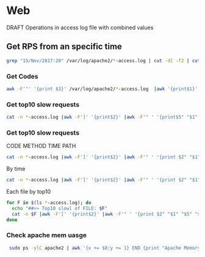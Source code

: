 # Web 

DRAFT Operations in access log file with combined values

## Get RPS from an specific time

 ```bash
 grep "15/Nov/2017:20" /var/log/apache2/*-access.log | cut -d[ -f2 | cut -d] -f1 | awk -F: '{print $2":"$3}' | sort -nk1 -nk2 | uniq -c | awk '{ if ($1 > 10) print $0}'
 ```
 

### Get Codes

```bash
awk -F'"' '{print $3}' /var/log/apache2/*-access.log  |awk '{print$1}' |sort |uniq -c
```


### Get top10 slow requests

```bash
cat -n *-access.log |awk -F']' '{print$2}' |awk -F'" ' '{print$5" "$1" "$2" "$3}' |tr -d '"' |sort -n |tail -n 10`
```

### Get top10 slow requests

CODE METHOD TIME PATH

```bash
cat -n *-access.log |awk -F']' '{print$2}' |awk -F'" ' '{print $2" "$1" "$5" "$3}' |tr -d '"' |awk '{print$1" "$4" "$7" "$5}'
```

By time
```bash
cat -n *-access.log |awk -F']' '{print$2}' |awk -F'" ' '{print $2" "$1" "$5" "$3}' |tr -d '"' |awk '{print$5" "$1" "$4" "$7"}'
```

Each file by top10

```bash
for F in $(ls *-access.log); do
  echo "##>> Top10 slowl of FILE: $F"
  cat -n $F |awk -F']' '{print$2}' |awk -F'" ' '{print $2" "$1" "$5" "$3}' |tr -d '"' |awk '{print$7" "$1" "$4" "$5}' |sort -n |tail -n 10
done
```

### Check apache mem uasge

```bash
 sudo ps -ylC apache2 | awk '{x += $8;y += 1} END {print "Apache Memory Usage (MB): "x/1024; print "Average Process Size (MB): "x/((y-1)*1024)}
```
